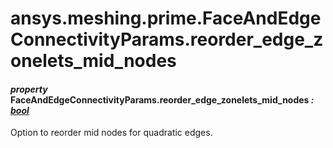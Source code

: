 # ansys.meshing.prime.FaceAndEdgeConnectivityParams.reorder_edge_zonelets_mid_nodes

<a id="ansys.meshing.prime.FaceAndEdgeConnectivityParams.reorder_edge_zonelets_mid_nodes"></a>

#### *property* FaceAndEdgeConnectivityParams.reorder_edge_zonelets_mid_nodes *: [bool](https://docs.python.org/3.11/library/functions.html#bool)*

Option to reorder mid nodes for quadratic edges.

<!-- !! processed by numpydoc !! -->
